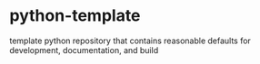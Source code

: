 # python-template
template python repository that contains reasonable defaults for development, documentation, and build
